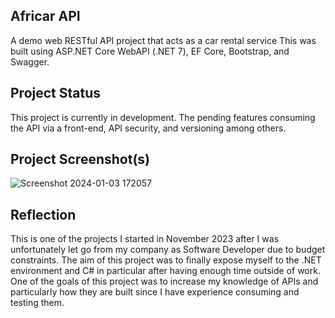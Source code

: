## Africar API

A demo web RESTful API project that acts as a car rental service This was built using ASP.NET Core WebAPI (.NET 7), EF Core, Bootstrap, and Swagger.

## Project Status

This project is currently in development. The pending features consuming the API via a front-end, API security, and versioning among others.

## Project Screenshot(s)

![Screenshot 2024-01-03 172057](https://github.com/ItumelengKekana/AfriCar_AfriCarAPI/assets/63978707/4cd8f480-5739-40c6-b905-9fcb72ccbae4)

## Reflection

This is one of the projects I started in November 2023 after I was unfortunately let go from my company as Software Developer due to budget constraints. The aim of this project was to finally expose myself to the .NET environment and C# in particular after having enough time outside of work. One of the goals of this project was to increase my knowledge of APIs and particularly how they are built since I have experience consuming and testing them.

